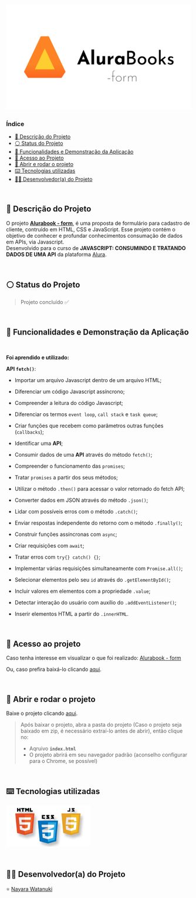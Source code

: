 <h1 align="center">
  <img src="https://raw.githubusercontent.com/nayarawatanuki/js__alurabook-form/main/assets/img/readme/AluraBooks.svg#vitrinedev">
</h1>

### Índice

* [:pencil: Descrição do Projeto](#pencil-descrição-do-projeto)
* [:white_circle: Status do Projeto](#white_circle-status-do-projeto)
* [:hammer: Funcionalidades e Demonstração da Aplicação](#hammer-funcionalidades-e-demonstração-da-aplicação)
* [:open_file_folder: Acesso ao Projeto](#open_file_folder-acesso-ao-projeto)
* [:rocket: Abrir e rodar o projeto](#rocket-abrir-e-rodar-o-projeto)
* [:keyboard: Tecnologias utilizadas](#keyboard-tecnologias-utilizadas)
* [:woman_technologist: Desenvolvedor(a) do Projeto](#woman_technologist-desenvolvedora-do-projeto)

</br>

## :pencil: Descrição do Projeto
O projeto **[Alurabook - form](https://nayarawatanuki.github.io/js__alurabook-form/)**, é uma proposta de formulário para cadastro de cliente, contruído em HTML, CSS e JavaScript. 
Esse projeto contém o objetivo de conhecer e profundar conhecimentos consumação de dados em APIs, via Javascript. 
</br>Desenvolvido para o curso de **JAVASCRIPT: CONSUMINDO E TRATANDO DADOS DE UMA API** da plataforma [Alura](https://www.alura.com.br/).

</br>

## :white_circle: Status do Projeto
> Projeto concluído :white_check_mark:

</br>

## :hammer: Funcionalidades e Demonstração da Aplicação


</br>

**Foi aprendido e utilizado:** 

  **API `fetch()`**:
  - Importar um arquivo Javascript dentro de um arquivo HTML;
  - Diferenciar um código Javascript assíncrono; 
  - Compreender a leitura do código Javascript; 
  - Diferenciar os termos `event loop`, `call stack` e `task queue`;


  - Criar funções que recebem como parâmetros outras funções (`callbacks`);
  - Identificar uma **API**;
  - Consumir dados de uma **API** através do método `fetch()`;
  - Compreender o funcionamento das `promises`;


  - Tratar `promises` a partir dos seus métodos;
  - Utilizar o método `.then()` para acessar o valor retornado do fetch API;
  - Converter dados em JSON através do método `.json()`;
  - Lidar com possíveis erros com o método `.catch()`;
  - Enviar respostas independente do retorno com o método `.finally()`;


  - Construir funções assíncronas com `async`;
  - Criar requisições com `await`;
  - Tratar erros com `try{} catch() {}`;
  - Implementar várias requisições simultaneamente com `Promise.all()`;


  - Selecionar elementos pelo seu `id` através do `.getElementById()`;
  - Incluir valores em elementos com a propriedade `.value`;
  - Detectar interação do usuário com auxílio do `.addEventListener()`;
  - Inserir elementos HTML a partir do `.innerHTML`.
  

  
</br>

## :open_file_folder: Acesso ao projeto
Caso tenha interesse em visualizar o que foi realizado: [Alurabook - form](https://nayarawatanuki.github.io/js__alurabook-form/) 

Ou, caso prefira baixá-lo clicando [aqui](https://github.com/nayarawatanuki/js__alurabook-form/archive/refs/heads/main.zip).

</br>

## :rocket: Abrir e rodar o projeto
Baixe o projeto clicando [aqui](https://github.com/nayarawatanuki/js__alurabook-form/archive/refs/heads/main.zip).

> Após baixar o projeto, abra a pasta do projeto (Caso o projeto seja baixado em zip, é necessário extraí-lo antes de abrir), então clique no:
> - Aqruivo **``index.html``**
> - O projeto abrirá em seu navegador padrão (aconselho configurar para o Chrome, se possível)

</br>

## :keyboard: Tecnologias utilizadas
![HTML, CSS e JS](https://raw.githubusercontent.com/nayarawatanuki/js__alurabook-form/main/assets/img/readme/html-css-js.PNG)</br>

</br>

## :woman_technologist: Desenvolvedor(a) do Projeto
:star: [Nayara Watanuki](https://github.com/nayarawatanuki)
